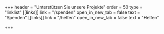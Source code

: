 +++
header = "Unterstützen Sie unsere Projekte"
order = 50
type = "linklist"
[[links]]
link = "/spenden"
open_in_new_tab = false
text = "Spenden"
[[links]]
link = "/helfen"
open_in_new_tab = false
text = "Helfen"

+++
